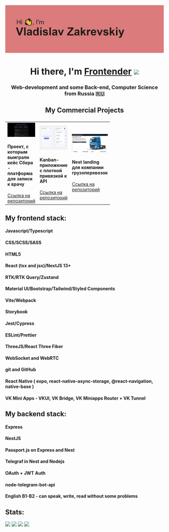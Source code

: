 <div align='center'><img src='./header.png' alt='My banner:)'/></div>

<h1 align="center">Hi there, I'm <a href="https://vladislavzakrevskiy.netlify.app/" target="_blank">Frontender</a> 
<img src="https://github.com/blackcater/blackcater/raw/main/images/Hi.gif" height="32"/></h1>
<h3 align="center">Web-development and some Back-end, Computer Science from Russia 🇷🇺</h3>

<h2 align="center">My Commercial Projects</h2>

<table style="display: grid; grid-template-columns: 1fr 1fr 1fr; gap: 10px; align-items: end">
	<tr>
		<td>
			<img src="./hack_2.jpg"/>
			<h4>Проект, с которым выиграли кейс Сбера - платформа для записи к врачу</h4>
			<a href="https://github.com/VladislavZakrevskiy/INNOHACK-2024-frontend">Ссылка на репозиторий</a>
		</td>
		<td>
			<img src="./kanban_3.jpg"/>
			<h4>Kanban-приложение с плотной привязкой к API</h4>
			<a href="https://github.com/VladislavZakrevskiy/KURSA4-kanban-mobile">Ссылка на репозиторий</a>
		</td>
		<td>
			<img src="./gruzoperevozki.png"/>
			<h4>Nest landing для компании грузоперевозок</h4>
			<a href="https://github.com/VladislavZakrevskiy/gruzoperevoski_next">Ссылка на репозиторий</a>
		</td>
	</tr>
</table>

<h2>My frontend stack:</h2>

<h4>Javascript/Typescript</h4>
<h4>CSS/SCSS/SASS</h4>
<h4>HTML5</h4>
<h4>React (tsx and jsx)/NextJS 13+</h4>
<h4>RTK/RTK Query/Zustand</h4>
<h4>Material UI/Bootstrap/Tailwind/Styled Components</h4>
<h4>Vite/Webpack</h4>
<h4>Storybook</h4>
<h4>Jest/Cypress</h4>
<h4>ESLint/Prettier</h4>
<h4>ThreeJS/React Three Fiber</h4>
<h4>WebSocket and WebRTC</h4>
<h4>git and GitHub</h4>
<h4>React Native ( expo, react-native-async-storage, @react-navigation, native-base )</h4>
<h4>VK Mini Apps - VKUI, VK Bridge, VK Miniapps Router + VK Tunnel</h4>

<h2>My backend stack:</h2>

<h4>Express</h4>
<h4>NestJS</h4>
<h4>Passport.js on Express and Nest</h4>
<h4>Telegraf in Nest and Nodejs</h4>
<h4>OAuth + JWT Auth</h4>
<h4>node-telegram-bot-api</h4>
<h4>English B1-B2 - can speak, write, read without some problems</h4>

<h2>Stats: </h2>

![](http://github-profile-summary-cards.vercel.app/api/cards/profile-details?username=VladislavZakrevskiy&theme=default)
![](http://github-profile-summary-cards.vercel.app/api/cards/repos-per-language?username=VladislavZakrevskiy&theme=default)  ![](http://github-profile-summary-cards.vercel.app/api/cards/most-commit-language?username=VladislavZakrevskiy&theme=default)
![](https://github-readme-stats.vercel.app/api/wakatime?username=@VladislavZakrevskiy&hide_border=true)
